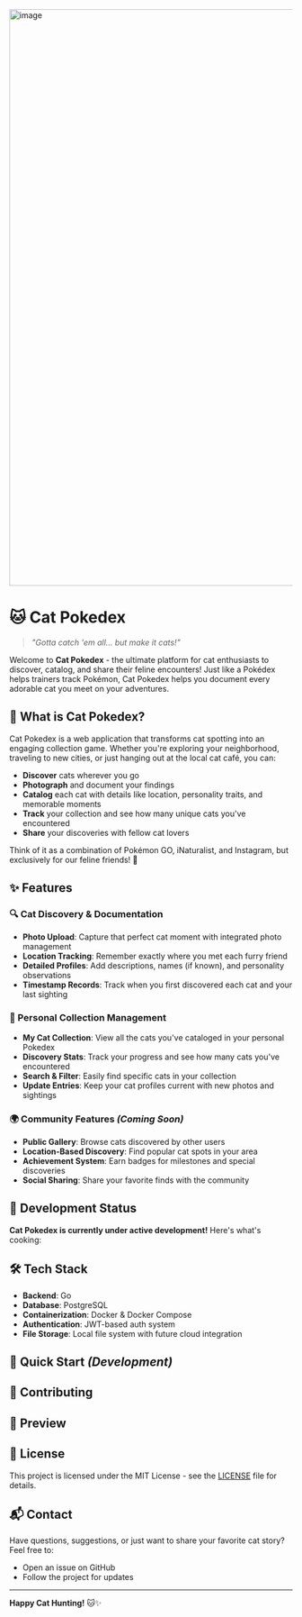 <img width="1536" height="1024" alt="image" src="https://github.com/user-attachments/assets/a8e03299-4717-4ee8-b498-0db611c717c6" />

# 🐱 Cat Pokedex

> *"Gotta catch 'em all... but make it cats!"*

Welcome to **Cat Pokedex** - the ultimate platform for cat enthusiasts to discover, catalog, and share their feline encounters! Just like a Pokédex helps trainers track Pokémon, Cat Pokedex helps you document every adorable cat you meet on your adventures.

## 🎯 What is Cat Pokedex?

Cat Pokedex is a web application that transforms cat spotting into an engaging collection game. Whether you're exploring your neighborhood, traveling to new cities, or just hanging out at the local cat café, you can:

- **Discover** cats wherever you go
- **Photograph** and document your findings
- **Catalog** each cat with details like location, personality traits, and memorable moments
- **Track** your collection and see how many unique cats you've encountered
- **Share** your discoveries with fellow cat lovers

Think of it as a combination of Pokémon GO, iNaturalist, and Instagram, but exclusively for our feline friends! 🐾

## ✨ Features

### 🔍 Cat Discovery & Documentation
- **Photo Upload**: Capture that perfect cat moment with integrated photo management
- **Location Tracking**: Remember exactly where you met each furry friend
- **Detailed Profiles**: Add descriptions, names (if known), and personality observations
- **Timestamp Records**: Track when you first discovered each cat and your last sighting

### 👤 Personal Collection Management
- **My Cat Collection**: View all the cats you've cataloged in your personal Pokedex
- **Discovery Stats**: Track your progress and see how many cats you've encountered
- **Search & Filter**: Easily find specific cats in your collection
- **Update Entries**: Keep your cat profiles current with new photos and sightings

### 🌍 Community Features *(Coming Soon)*
- **Public Gallery**: Browse cats discovered by other users
- **Location-Based Discovery**: Find popular cat spots in your area
- **Achievement System**: Earn badges for milestones and special discoveries
- **Social Sharing**: Share your favorite finds with the community

## 🚧 Development Status

**Cat Pokedex is currently under active development!** Here's what's cooking:

## 🛠 Tech Stack

- **Backend**: Go
- **Database**: PostgreSQL
- **Containerization**: Docker & Docker Compose
- **Authentication**: JWT-based auth system
- **File Storage**: Local file system with future cloud integration

## 🚀 Quick Start *(Development)*

## 🤝 Contributing

## 📸 Preview

## 📝 License

This project is licensed under the MIT License - see the [LICENSE](LICENSE) file for details.

## 📬 Contact

Have questions, suggestions, or just want to share your favorite cat story? Feel free to:

- Open an issue on GitHub
- Follow the project for updates

---

**Happy Cat Hunting!** 🐱✨
